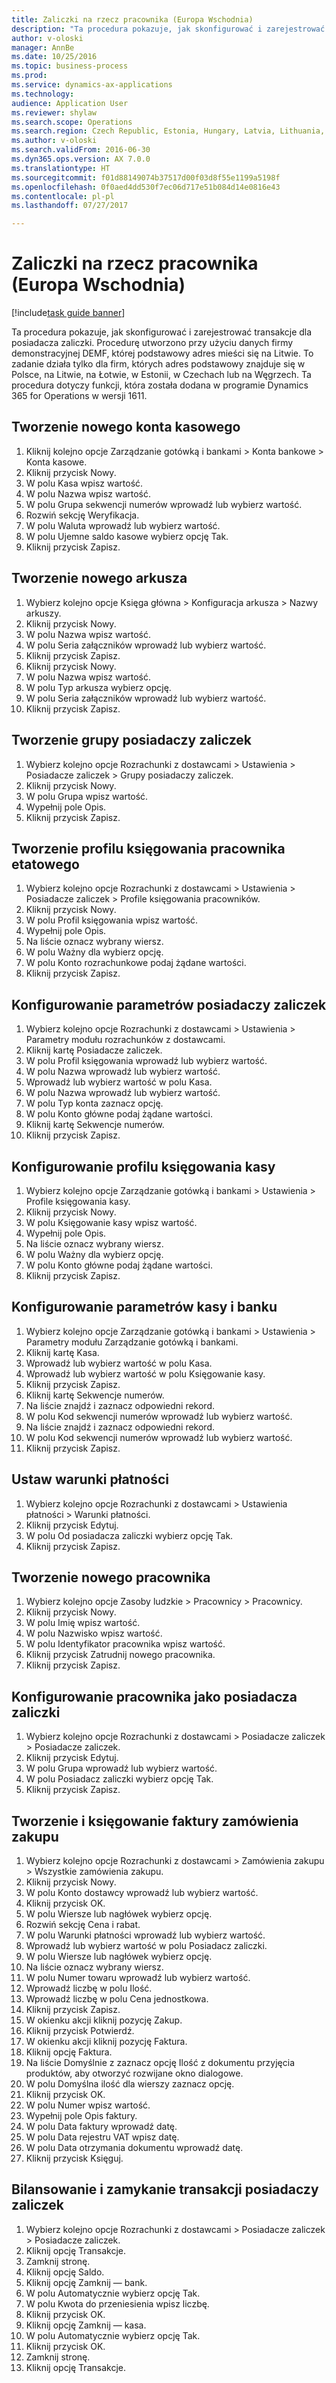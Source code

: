 ```yaml
--- 
title: Zaliczki na rzecz pracownika (Europa Wschodnia)
description: "Ta procedura pokazuje, jak skonfigurować i zarejestrować transakcje dla posiadacza zaliczki."
author: v-oloski
manager: AnnBe
ms.date: 10/25/2016
ms.topic: business-process
ms.prod: 
ms.service: dynamics-ax-applications
ms.technology: 
audience: Application User
ms.reviewer: shylaw
ms.search.scope: Operations
ms.search.region: Czech Republic, Estonia, Hungary, Latvia, Lithuania, Poland, Russia
ms.author: v-oloski
ms.search.validFrom: 2016-06-30
ms.dyn365.ops.version: AX 7.0.0
ms.translationtype: HT
ms.sourcegitcommit: f01d88149074b37517d00f03d8f55e1199a5198f
ms.openlocfilehash: 0f0aed4dd530f7ec06d717e51b084d14e0816e43
ms.contentlocale: pl-pl
ms.lasthandoff: 07/27/2017

---
```

# <a name="advance-payment-to-an-employee-eastern-europe"></a>Zaliczki na rzecz pracownika (Europa Wschodnia)

[!include[task guide banner](../../includes/task-guide-banner.md)]

Ta procedura pokazuje, jak skonfigurować i zarejestrować transakcje dla posiadacza zaliczki. Procedurę utworzono przy użyciu danych firmy demonstracyjnej DEMF, której podstawowy adres mieści się na Litwie. To zadanie działa tylko dla firm, których adres podstawowy znajduje się w Polsce, na Litwie, na Łotwie, w Estonii, w Czechach lub na Węgrzech. Ta procedura dotyczy funkcji, która została dodana w programie Dynamics 365 for Operations w wersji 1611.


## <a name="create-a-new-cash-account"></a>Tworzenie nowego konta kasowego
1. Kliknij kolejno opcje Zarządzanie gotówką i bankami > Konta bankowe > Konta kasowe.
2. Kliknij przycisk Nowy.
3. W polu Kasa wpisz wartość.
4. W polu Nazwa wpisz wartość.
5. W polu Grupa sekwencji numerów wprowadź lub wybierz wartość.
6. Rozwiń sekcję Weryfikacja.
7. W polu Waluta wprowadź lub wybierz wartość.
8. W polu Ujemne saldo kasowe wybierz opcję Tak.
9. Kliknij przycisk Zapisz.

## <a name="create-a-new-journal"></a>Tworzenie nowego arkusza
1. Wybierz kolejno opcje Księga główna > Konfiguracja arkusza > Nazwy arkuszy.
2. Kliknij przycisk Nowy.
3. W polu Nazwa wpisz wartość.
4. W polu Seria załączników wprowadź lub wybierz wartość.
5. Kliknij przycisk Zapisz.
6. Kliknij przycisk Nowy.
7. W polu Nazwa wpisz wartość.
8. W polu Typ arkusza wybierz opcję.
9. W polu Seria załączników wprowadź lub wybierz wartość.
10. Kliknij przycisk Zapisz.

## <a name="create-an-advance-holder-group"></a>Tworzenie grupy posiadaczy zaliczek
1. Wybierz kolejno opcje Rozrachunki z dostawcami > Ustawienia > Posiadacze zaliczek > Grupy posiadaczy zaliczek.
2. Kliknij przycisk Nowy.
3. W polu Grupa wpisz wartość.
4. Wypełnij pole Opis.
5. Kliknij przycisk Zapisz.

## <a name="create-an-employee-posting-profile"></a>Tworzenie profilu księgowania pracownika etatowego
1. Wybierz kolejno opcje Rozrachunki z dostawcami > Ustawienia > Posiadacze zaliczek > Profile księgowania pracowników.
2. Kliknij przycisk Nowy.
3. W polu Profil księgowania wpisz wartość.
4. Wypełnij pole Opis.
5. Na liście oznacz wybrany wiersz.
6. W polu Ważny dla wybierz opcję.
7. W polu Konto rozrachunkowe podaj żądane wartości.
8. Kliknij przycisk Zapisz.

## <a name="set-up-advance-holder-parameters"></a>Konfigurowanie parametrów posiadaczy zaliczek
1. Wybierz kolejno opcje Rozrachunki z dostawcami > Ustawienia > Parametry modułu rozrachunków z dostawcami.
2. Kliknij kartę Posiadacze zaliczek.
3. W polu Profil księgowania wprowadź lub wybierz wartość.
4. W polu Nazwa wprowadź lub wybierz wartość.
5. Wprowadź lub wybierz wartość w polu Kasa.
6. W polu Nazwa wprowadź lub wybierz wartość.
7. W polu Typ konta zaznacz opcję.
8. W polu Konto główne podaj żądane wartości.
9. Kliknij kartę Sekwencje numerów.
10. Kliknij przycisk Zapisz.

## <a name="set-up-a-cash-posting-profile"></a>Konfigurowanie profilu księgowania kasy
1. Wybierz kolejno opcje Zarządzanie gotówką i bankami > Ustawienia > Profile księgowania kasy.
2. Kliknij przycisk Nowy.
3. W polu Księgowanie kasy wpisz wartość.
4. Wypełnij pole Opis.
5. Na liście oznacz wybrany wiersz.
6. W polu Ważny dla wybierz opcję.
7. W polu Konto główne podaj żądane wartości.
8. Kliknij przycisk Zapisz.

## <a name="set-up-cash-and-bank-parameters"></a>Konfigurowanie parametrów kasy i banku
1. Wybierz kolejno opcje Zarządzanie gotówką i bankami > Ustawienia > Parametry modułu Zarządzanie gotówką i bankami.
2. Kliknij kartę Kasa.
3. Wprowadź lub wybierz wartość w polu Kasa.
4. Wprowadź lub wybierz wartość w polu Księgowanie kasy.
5. Kliknij przycisk Zapisz.
6. Kliknij kartę Sekwencje numerów.
7. Na liście znajdź i zaznacz odpowiedni rekord.
8. W polu Kod sekwencji numerów wprowadź lub wybierz wartość.
9. Na liście znajdź i zaznacz odpowiedni rekord.
10. W polu Kod sekwencji numerów wprowadź lub wybierz wartość.
11. Kliknij przycisk Zapisz.

## <a name="set-up-terms-of-payment"></a>Ustaw warunki płatności
1. Wybierz kolejno opcje Rozrachunki z dostawcami > Ustawienia płatności > Warunki płatności.
2. Kliknij przycisk Edytuj.
3. W polu Od posiadacza zaliczki wybierz opcję Tak.
4. Kliknij przycisk Zapisz.

## <a name="create-a-new-worker"></a>Tworzenie nowego pracownika
1. Wybierz kolejno opcje Zasoby ludzkie > Pracownicy > Pracownicy.
2. Kliknij przycisk Nowy.
3. W polu Imię wpisz wartość.
4. W polu Nazwisko wpisz wartość.
5. W polu Identyfikator pracownika wpisz wartość.
6. Kliknij przycisk Zatrudnij nowego pracownika.
7. Kliknij przycisk Zapisz.

## <a name="set-up-a-worker-as-an-advance-holder"></a>Konfigurowanie pracownika jako posiadacza zaliczki
1. Wybierz kolejno opcje Rozrachunki z dostawcami > Posiadacze zaliczek > Posiadacze zaliczek.
2. Kliknij przycisk Edytuj.
3. W polu Grupa wprowadź lub wybierz wartość.
4. W polu Posiadacz zaliczki wybierz opcję Tak.
5. Kliknij przycisk Zapisz.

## <a name="create-and-post-a-purchase-order-invoice"></a>Tworzenie i księgowanie faktury zamówienia zakupu
1. Wybierz kolejno opcje Rozrachunki z dostawcami > Zamówienia zakupu > Wszystkie zamówienia zakupu.
2. Kliknij przycisk Nowy.
3. W polu Konto dostawcy wprowadź lub wybierz wartość.
4. Kliknij przycisk OK.
5. W polu Wiersze lub nagłówek wybierz opcję.
6. Rozwiń sekcję Cena i rabat.
7. W polu Warunki płatności wprowadź lub wybierz wartość.
8. Wprowadź lub wybierz wartość w polu Posiadacz zaliczki.
9. W polu Wiersze lub nagłówek wybierz opcję.
10. Na liście oznacz wybrany wiersz.
11. W polu Numer towaru wprowadź lub wybierz wartość.
12. Wprowadź liczbę w polu Ilość.
13. Wprowadź liczbę w polu Cena jednostkowa.
14. Kliknij przycisk Zapisz.
15. W okienku akcji kliknij pozycję Zakup.
16. Kliknij przycisk Potwierdź.
17. W okienku akcji kliknij pozycję Faktura.
18. Kliknij opcję Faktura.
19. Na liście Domyślnie z zaznacz opcję Ilość z dokumentu przyjęcia produktów, aby otworzyć rozwijane okno dialogowe.
20. W polu Domyślna ilość dla wierszy zaznacz opcję.
21. Kliknij przycisk OK.
22. W polu Numer wpisz wartość.
23. Wypełnij pole Opis faktury.
24. W polu Data faktury wprowadź datę.
25. W polu Data rejestru VAT wpisz datę.
26. W polu Data otrzymania dokumentu wprowadź datę.
27. Kliknij przycisk Księguj.

## <a name="balance-and-close-advance-holders-transactions"></a>Bilansowanie i zamykanie transakcji posiadaczy zaliczek
1. Wybierz kolejno opcje Rozrachunki z dostawcami > Posiadacze zaliczek > Posiadacze zaliczek.
2. Kliknij opcję Transakcje.
3. Zamknij stronę.
4. Kliknij opcję Saldo.
5. Kliknij opcję Zamknij — bank.
6. W polu Automatycznie wybierz opcję Tak.
7. W polu Kwota do przeniesienia wpisz liczbę.
8. Kliknij przycisk OK.
9. Kliknij opcję Zamknij — kasa.
10. W polu Automatycznie wybierz opcję Tak.
11. Kliknij przycisk OK.
12. Zamknij stronę.
13. Kliknij opcję Transakcje.


